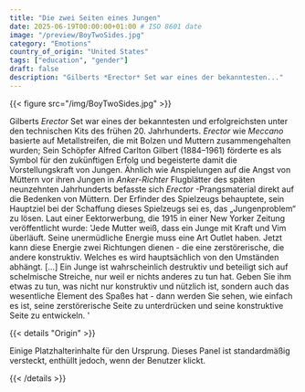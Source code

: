 ```yaml
---
title: "Die zwei Seiten eines Jungen"
date: 2025-06-19T00:00:00+01:00 # ISO 8601 date
image: "/preview/BoyTwoSides.jpg"
category: "Emotions"
country_of_origin: "United States"
tags: ["education", "gender"]
draft: false
description: "Gilberts *Erector* Set war eines der bekanntesten..."
---
```




{{< figure src="/img/BoyTwoSides.jpg" >}}

Gilberts *Erector* Set war eines der bekanntesten und erfolgreichsten unter den technischen Kits des frühen 20. Jahrhunderts. *Erector* wie *Meccano* basierte auf Metallstreifen, die mit Bolzen und Muttern zusammengehalten wurden; Sein Schöpfer Alfred Carlton Gilbert (1884–1961) förderte es als Symbol für den zukünftigen Erfolg und begeisterte damit die Vorstellungskraft von Jungen. Ähnlich wie Anspielungen auf die Angst von Müttern vor ihren Jungen in *Anker-Richter* Flugblätter des späten neunzehnten Jahrhunderts befasste sich *Erector* -Prangsmaterial direkt auf die Bedenken von Müttern. Der Erfinder des Spielzeugs behauptete, sein Hauptziel bei der Schaffung dieses Spielzeugs sei es, das „Jungenproblem“ zu lösen. Laut einer Eektorwerbung, die 1915 in einer New Yorker Zeitung veröffentlicht wurde:
'Jede Mutter weiß, dass ein Junge mit Kraft und Vim überläuft. Seine unermüdliche Energie muss eine Art Outlet haben. Jetzt kann diese Energie zwei Richtungen dienen - die eine zerstörerische, die andere konstruktiv. Welches es wird hauptsächlich von den Umständen abhängt. […] Ein Junge ist wahrscheinlich destruktiv und beteiligt sich auf schelmische Streiche, nur weil er nichts anderes zu tun hat. Geben Sie ihm etwas zu tun, was nicht nur konstruktiv und nützlich ist, sondern auch das wesentliche Element des Spaßes hat - dann werden Sie sehen, wie einfach es ist, seine zerstörerische Seite zu unterdrücken und seine konstruktive Seite zu entwickeln. '

{{< details "Origin" >}}

Einige Platzhalterinhalte für den Ursprung. Dieses Panel ist standardmäßig versteckt, enthüllt jedoch, wenn der Benutzer klickt.

{{< /details >}}

